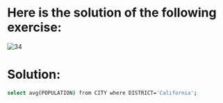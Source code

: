 # Here is the solution of the following exercise:
![34](https://github.com/lamia-datalover/SQL_Hackerrank_exercises/assets/145395677/f324583b-f0d8-460c-a6d5-263f959e5c1e)

# Solution:
```bash
select avg(POPULATION) from CITY where DISTRICT='California';

```

